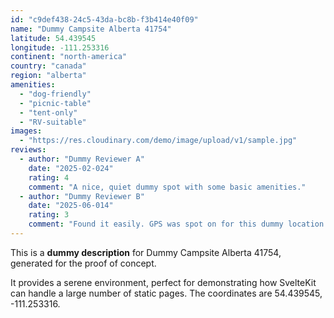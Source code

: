 ```yaml
---
id: "c9def438-24c5-43da-bc8b-f3b414e40f09"
name: "Dummy Campsite Alberta 41754"
latitude: 54.439545
longitude: -111.253316
continent: "north-america"
country: "canada"
region: "alberta"
amenities:
  - "dog-friendly"
  - "picnic-table"
  - "tent-only"
  - "RV-suitable"
images:
  - "https://res.cloudinary.com/demo/image/upload/v1/sample.jpg"
reviews:
  - author: "Dummy Reviewer A"
    date: "2025-02-024"
    rating: 4
    comment: "A nice, quiet dummy spot with some basic amenities."
  - author: "Dummy Reviewer B"
    date: "2025-06-014"
    rating: 3
    comment: "Found it easily. GPS was spot on for this dummy location."
---
```


This is a **dummy description** for Dummy Campsite Alberta 41754, generated for the proof of concept.

It provides a serene environment, perfect for demonstrating how SvelteKit can handle a large number of static pages. The coordinates are 54.439545, -111.253316.
